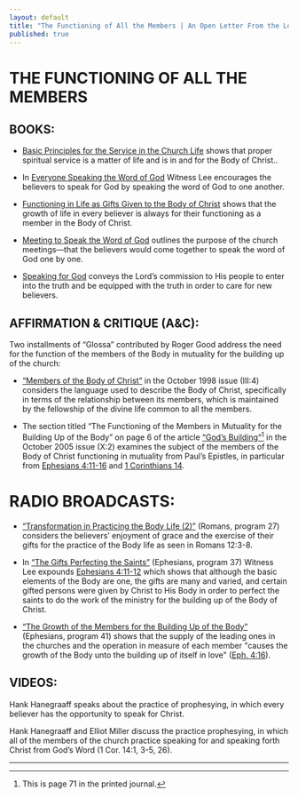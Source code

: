 ```yaml
---
layout: default
title: "The Functioning of All the Members | An Open Letter From the Local Churches and Living Stream Ministry Concerning the Teachings of Witness Lee"
published: true
---
```


# THE FUNCTIONING OF ALL THE MEMBERS

## BOOKS:

* [Basic Principles for the Service in the Church Life](http://www.ministrybooks.org/books.cfm?xid=B0UJZGCT9I59H) shows that proper spiritual service is a matter of life and is in and for the Body of Christ..

* In [Everyone Speaking the Word of God](http://www.ministrybooks.org/books.cfm?xid=JN6QIJAJ4MPAH) Witness Lee encourages the believers to speak for God by speaking the word of God to one another.

* [Functioning in Life as Gifts Given to the Body of Christ](http://www.ministrybooks.org/books.cfm?xid=7M5V3PLND5DR3) shows that the growth of life in every believer is always for their functioning as a member in the Body of Christ.

* [Meeting to Speak the Word of God](http://www.ministrybooks.org/books.cfm?xid=A8CA1S9EMVRL1) outlines the purpose of the church meetings—that the believers would come together to speak the word of God one by one.

* [Speaking for God](http://www.ministrybooks.org/books.cfm?xid=E9QY0DMMJB255) conveys the Lord’s commission to His people to enter into the truth and be equipped with the truth in order to care for new believers.

## AFFIRMATION & CRITIQUE (A&C):

Two installments of “Glossa” contributed by Roger Good address the need for the function of the members of the Body in mutuality for the building up of the church:

* [“Members of the Body of Christ”](http://www.affcrit.com/pdfs/1998/04/98_04_gl.pdf) in the October 1998 issue (III:4) considers the language used to describe the Body of Christ, specifically in terms of the relationship between its members, which is maintained by the fellowship of the divine life common to all the members.

* The section titled “The Functioning of the Members in Mutuality for the Building Up of the Body” on page 6 of the article [“God’s Building“](http://www.affcrit.com/pdfs/2005/02/05_02_gl.pdf#page=6)[^1] in the October 2005 issue (X:2) examines the subject of the members of the Body of Christ functioning in mutuality from Paul’s Epistles, in particular from [Ephesians 4:11-16](http://online.recoveryversion.org/bibleverses.asp?fvid=6139&lvid=6144) and [1 Corinthians 14](http://online.recoveryversion.org/BibleChapters.asp?fcid=147&lcid=147).

# RADIO BROADCASTS:

* [“Transformation in Practicing the Body Life (2)”](http://www.lsmradio.com/audio/mp3-files/Romans/Rom_27.mp3) (Romans, program 27) considers the believers’ enjoyment of grace and the exercise of their gifts for the practice of the Body life as seen in Romans 12:3-8.

* In [“The Gifts Perfecting the Saints”](http://www.lsmradio.com/audio/mp3-files/Ephesians/Eph_37.mp3) (Ephesians, program 37) Witness Lee expounds [Ephesians 4:11-12](http://online.recoveryversion.org/bibleverses.asp?fvid=6139&lvid=6140) which shows that although the basic elements of the Body are one, the gifts are many and varied, and certain gifted persons were given by Christ to His Body in order to perfect the saints to do the work of the ministry for the building up of the Body of Christ.

* [“The Growth of the Members for the Building Up of the Body”](http://www.lsmradio.com/audio/mp3-files/Ephesians/Eph_41.mp3) (Ephesians, program 41) shows that the supply of the leading ones in the churches and the operation in measure of each member "causes the growth of the Body unto the building up of itself in love" ([Eph. 4:16](http://online.recoveryversion.org/bibleverses.asp?fvid=6144&lvid=6144)).

## VIDEOS:

Hank Hanegraaff speaks about the practice of prophesying, in which every believer has the opportunity to speak for Christ.

Hank Hanegraaff and Elliot Miller discuss the practice prophesying, in which all of the members of the church practice speaking for and speaking forth Christ from God’s Word (1 Cor. 14:1, 3-5, 26).

---

[^1]: This is page 71 in the printed journal.